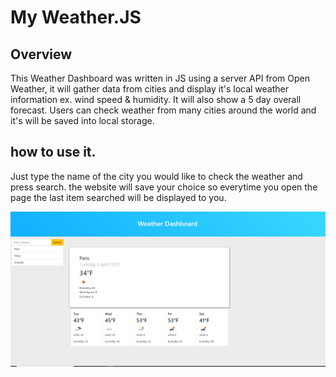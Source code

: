 # My Weather.JS

## Overview
This Weather Dashboard was written in JS using a server API from Open Weather, it will gather data from cities and display it's local weather information ex. wind speed & humidity. It will also show a 5 day overall forecast.
Users can check weather from many cities around the world and it's will be saved into local storage.

## how to use it.
Just type the name of the city you would like to check the weather and press search.
the website will save your choice so everytime you open the page the last item searched will be displayed to you.


![ss](./assets/ss.jpg)